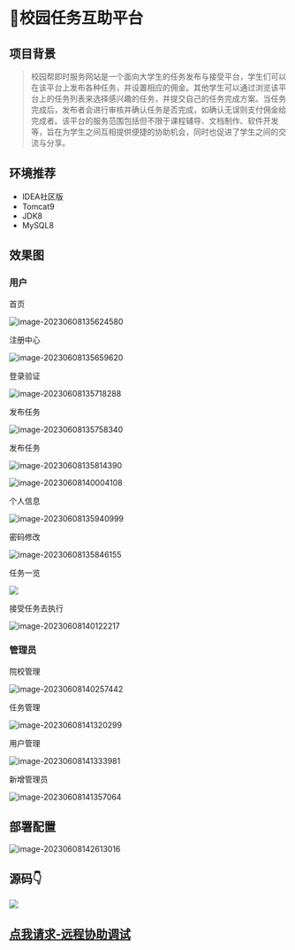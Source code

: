
# 🏫校园任务互助平台



## 项目背景

> 校园帮即时服务网站是一个面向大学生的任务发布与接受平台，学生们可以在该平台上发布各种任务，并设置相应的佣金。其他学生可以通过浏览该平台上的任务列表来选择感兴趣的任务，并提交自己的任务完成方案。当任务完成后，发布者会进行审核并确认任务是否完成，如确认无误则支付佣金给完成者。该平台的服务范围包括但不限于课程辅导、文档制作、软件开发等，旨在为学生之间互相提供便捷的协助机会，同时也促进了学生之间的交流与分享。

## 环境推荐

- IDEA社区版
- Tomcat9
- JDK8
- MySQL8


## 效果图

### 用户

首页

![image-20230608135624580](http://cdn.qiniu.liyansheng.top/typora/image-20230608135624580.png)

注册中心

![image-20230608135659620](http://cdn.qiniu.liyansheng.top/typora/image-20230608135659620.png)

登录验证

![image-20230608135718288](http://cdn.qiniu.liyansheng.top/typora/image-20230608135718288.png)

发布任务

![image-20230608135758340](http://cdn.qiniu.liyansheng.top/typora/image-20230608135758340.png)

发布任务

![image-20230608135814390](http://cdn.qiniu.liyansheng.top/typora/image-20230608135814390.png)

![image-20230608140004108](http://cdn.qiniu.liyansheng.top/typora/image-20230608140004108.png)

个人信息

![image-20230608135940999](http://cdn.qiniu.liyansheng.top/typora/image-20230608135940999.png)

密码修改

![image-20230608135846155](http://cdn.qiniu.liyansheng.top/typora/image-20230608135846155.png)

任务一览

![](http://cdn.qiniu.liyansheng.top/typora/image-20230608135829153.png)

接受任务去执行

![image-20230608140122217](http://cdn.qiniu.liyansheng.top/typora/image-20230608140122217.png)

### 管理员

院校管理

![image-20230608140257442](http://cdn.qiniu.liyansheng.top/typora/image-20230608140257442.png)

任务管理

![image-20230608141320299](http://cdn.qiniu.liyansheng.top/typora/image-20230608141320299.png)

用户管理

![image-20230608141333981](http://cdn.qiniu.liyansheng.top/typora/image-20230608141333981.png)

新增管理员

![image-20230608141357064](http://cdn.qiniu.liyansheng.top/typora/image-20230608141357064.png)

## 部署配置

![image-20230608142613016](http://cdn.qiniu.liyansheng.top/typora/image-20230608142613016.png)

## 源码👇
![](http://cdn.qiniu.liyansheng.top/img/20240526170359.png)



## [点我请求-远程协助调试](http://liyansheng.top/remote_help/)